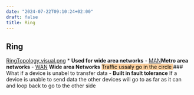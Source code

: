 ```yaml
---
date: "2024-07-22T09:10:24+02:00"
draft: false
title: Ring
---
```


## Ring

[RingTopology_visual.png](/RingTopology_visual.png) \* **Used for wide
area networks** - [MAN](/Notes/posts/Network/Network_Types/MAN)**Metro
area networks** - [WAN](/Notes/posts/Network/Network_Types/WAN) **Wide
area Networks** <mark style="background: #FFB86CA6;">Traffic ussaly go
in the circle </mark> ### What if a device is unabel to transfer data -
**Built in fault tolerance** If a device is unable to send data the
other devices will go to as far as it can and loop back to go to the
other side
